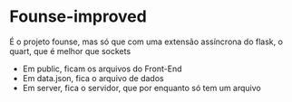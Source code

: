 # Founse-improved
É o projeto founse, mas só que com uma extensão assíncrona do flask, o quart, que é melhor que sockets
- Em public, ficam os arquivos do Front-End
- Em data.json, fica o arquivo de dados                                                                                                                            
- Em server, fica o servidor, que por enquanto só tem um arquivo
